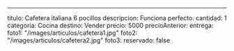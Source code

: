 ---
titulo: Cafetera italiana 6 pocillos
descripcion: Funciona perfecto.
cantidad: 1
categoria: Cocina
destino: Vender
precio: 5000
precioAnterior: 
entrega: 
foto1: "/images/articulos/cafetera1.jpg"
foto2: "/images/articulos/cafetera2.jpg"
foto3: 
reservado: false
